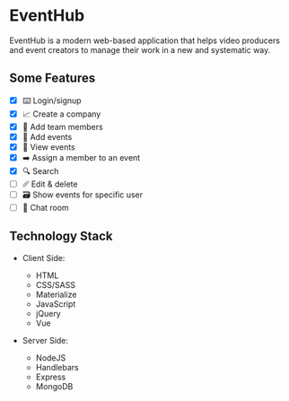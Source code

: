# EventHub
EventHub is a modern web-based application that helps video producers and event creators to manage their work in a new and systematic way.

## Some Features

* [x] ⌨️ Login/signup
* [x] 📈 Create a company
* [x] 🙋 Add team members
* [x] 📝 Add events
* [x] 🙈 View events
* [x] ➡️ Assign a member to an event
* [x] 🔍 Search
* [ ] ␥ Edit & delete
* [ ] 🗃 Show events for specific user
* [ ] 💬 Chat room

## Technology Stack

* Client Side:
  * HTML
  * CSS/SASS
  * Materialize
  * JavaScript
  * jQuery
  * Vue

* Server Side:
  * NodeJS
  * Handlebars
  * Express
  * MongoDB
